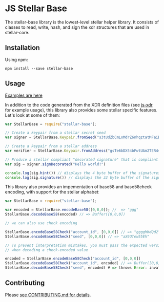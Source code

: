 # JS Stellar Base

The stellar-base library is the lowest-level stellar helper library.  It consists of classes
to read, write, hash, and sign the xdr structures that are used in stellar-core.

## Installation

Using npm:

```shell
npm install --save stellar-base
```

## Usage

[Examples are here](examples)

In addition to the code generated from the XDR definition files (see [js-xdr](https://github.com/stellar/js-xdr) for example usage), this library also provides some stellar specific features.  Let's look at some of them:


```javascript
var StellarBase = require("stellar-base");

// Create a keypair from a stellar secret seed
var signer = StellarBase.Keypair.fromSeed("s3tUdZbCmLoMdrZ6nhqztatMFaiD85P54oVj93g1NeSBwWQpTnE");

// Create a keypair from a stellar address
var verifier = StellarBase.Keypair.fromAddress("gsTe6bDX54bPwtUAm2TER4shBF8nQNVtEvB8fmRkRoWvq3Y8XmY")

// Produce a stellar compliant "decorated signature" that is compliant with stellar transactions
var sig = signer.signDecorated("Hello world!") 

console.log(sig.hint()) // displays the 4 byte buffer of the signatures public key "hint"
console.log(sig.signature()) // displays the 32 byte buffer of the signature

```

This library also provides an impementation of base58 and base58check encoding, with support for the stellar alphabet:

```javascript
var StellarBase = require("stellar-base");

var encoded = StellarBase.encodeBase58([0,0,0]); //  => "ggg"
StellarBase.decodeBase58(encoded) // => Buffer([0,0,0])

// we can also use check encoding

StellarBase.encodeBase58Check("account_id", [0,0,0]) // => "gggghbdQd2"
StellarBase.encodeBase58Check("seed", [0,0,0]) // => "aX9UTew55Eh"

// To prevent interpretation mistakes, you must pass the expected version byte
// when decoding a check-encoded value

encoded = StellarBase.encodeBase58Check("account_id", [0,0,0])
StellarBase.decodeBase58Check("account_id", encoded) // => Buffer([0,0,0])
StellarBase.decodeBase58Check("seed", encoded) # => throws Error: invalid version byte.  expected 0, got 33

```

## Contributing

Please [see CONTRIBUTING.md for details](CONTRIBUTING.md).
